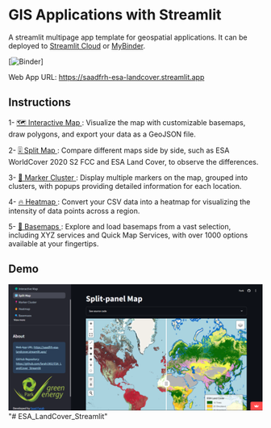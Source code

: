 # GIS Applications with Streamlit

A streamlit multipage app template for geospatial applications. It can be deployed to [Streamlit Cloud](https://streamlit.io/cloud) or [MyBinder](https://mybinder.org/).

[![Binder](https://mybinder.org/badge_logo.svg)]

Web App URL: <https://saadfrh-esa-landcover.streamlit.app>

## Instructions

1- [🗺️ Interactive Map ](https://saadfrh-esa-landcover.streamlit.app): Visualize the map with customizable basemaps, draw polygons, and export your data as a GeoJSON file.

2- [🎚️ Split Map ](https://saadfrh-esa-landcover.streamlit.app): Compare different maps side by side, such as ESA WorldCover 2020 S2 FCC and ESA Land Cover, to observe the differences.

3- [📍 Marker Cluster ](https://saadfrh-esa-landcover.streamlit.app): Display multiple markers on the map, grouped into clusters, with popups providing detailed information for each location.

4- [🔥 Heatmap ](https://saadfrh-esa-landcover.streamlit.app): Convert your CSV data into a heatmap for visualizing the intensity of data points across a region.

5- [🔎 Basemaps ](https://saadfrh-esa-landcover.streamlit.app): Explore and load basemaps from a vast selection, including XYZ services and Quick Map Services, with over 1000 options available at your fingertips.

## Demo

![](images\split_map.png)
"# ESA_LandCover_Streamlit" 
